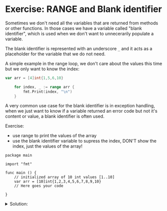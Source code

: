 # Exercise: RANGE and Blank identifier

Sometimes we don't need all the variables that are returned from methods or other functions.
In those cases we have a variable called "blank identifier", which is used when we don't want to unnecerarily populate a variable.

The blank identifier is represented with an underscore `_` and it acts as a placeholder for the variable that we do not need.

A simple example in the range loop, we don't care about the values this time but we only want to know the index:

```go
var arr = [4]int{1,5,6,10}

	for index, _ := range arr {
		fmt.Print(index, "\n")
	}

```

A very common use case for the blank identifier is in exception handling, when we just want to know if a variable returned an error code but not it's content or value, a blank identifier is often used.

Exercise:  
- use range to print the values of the array
- use the blank identifier variable to supress the index, DON'T show the index, just the values of the array!

```golang
package main

import "fmt"

func main () {
	// initialized array of 10 int values [1..10]
	var arr = [10]int{1,2,3,4,5,6,7,8,9,10}
	// Here goes your code
	
}

```

<details>
<summary> Solution: </summary>

```golang

package main

import "fmt"

func main () {
	
	var arr = [10]int{1,2,3,4,5,6,7,8,9,10}
	
	for _, value := range arr {
		fmt.Print(value, "\n")
	}
}
```

</details>
